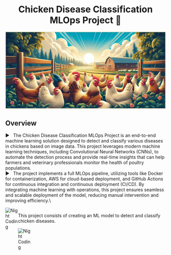 <h1 align="center">Chicken Disease Classification MLOps Project 🐔</h1>

<p align="center">
  <img src="https://github.com/JSaez97/JSaez97/blob/assets/chicken_disease_banner.png" alt="Javier_Saez_Banner">
</p>

<h2 align="left">Overview</h2>

▶️  &nbsp;The Chicken Disease Classification MLOps Project is an end-to-end machine learning solution designed to detect and classify various diseases in chickens based on image data. This project leverages modern machine learning techniques, including Convolutional Neural Networks (CNNs), to automate the detection process and provide real-time insights that can help farmers and veterinary professionals monitor the health of poultry populations.\
▶️  &nbsp;The project implements a full MLOps pipeline, utilizing tools like Docker for containerization, AWS for cloud-based deployment, and GitHub Actions for continuous integration and continuous deployment (CI/CD). By integrating machine learning with operations, this project ensures seamless and scalable deployment of the model, reducing manual intervention and improving efficiency.\


<img alt="Night Coding" src="./assets/Hand%20Wave.gif" width='40' align="left"/><h2></h2>
This project consists of creating an ML model to detect and classify chicken diseases.

<img alt="Night Coding" src="./assets/Hand%20Wave.gif" width='40' align="left"/><h2></h2>

